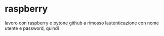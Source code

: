 # raspberry
lavoro con raspberry e pytone
github a rimosso lautenticazione con nome utente e password, quindi 
